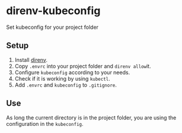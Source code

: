 # direnv-kubeconfig
Set kubeconfig for your project folder

## Setup
1. Install [direnv](https://direnv.net/).
2. Copy `.envrc` into your project folder and `direnv allow`it.
3. Configure `kubeconfig` according to your needs.
4. Check if it is working by using `kubectl`.
5. Add `.envrc` and `kubeconfig` to `.gitignore`.

## Use
As long the current directory is in the project folder, you are using the configuration in the `kubeconfig`.
